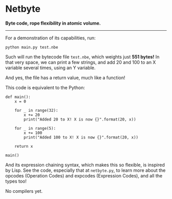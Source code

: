# Netbyte
**Byte code, rope flexibility in atomic volume.**

-----

For a demonstration of its capabilities, run:

    python main.py test.nbe
    
Such will run the bytecode file `test.nbe`, which weights just **551 bytes!** In that very space,
we can print a few strings, and add 20 and 100 to an X variable several times, using an Y variable.

And yes, the file has a return value, much like a function!

This code is equivalent to the Python:

    def main():
        x = 0
    
        for _ in range(32):
            x += 20
            print("Added 20 to X! X is now {}".format(20, x))
            
        for _ in range(5):
            x += 100
            print("Added 100 to X! X is now {}".format(20, x))
            
        return x
        
    main()
    
And its expression chaining syntax, which makes this so flexible, is inspired by Lisp. See the
code, especially that at `netbyte.py`, to learn more about the opcodes (Operation Codes) and
expcodes (Expression Codes), and all the types too!

No compilers yet.